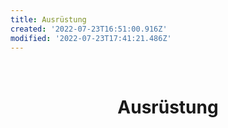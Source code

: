 ```yaml
---
title: Ausrüstung
created: '2022-07-23T16:51:00.916Z'
modified: '2022-07-23T17:41:21.486Z'
---
```


<div class="meta_for_parser tablespecs" style="visibility:hidden">Ausrüstung</div>
<div class="myWrapper" markdown="1" align="center">

# Ausrüstung




</div>

